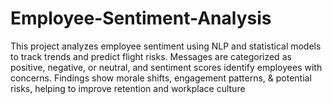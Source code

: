 # Employee-Sentiment-Analysis
This project analyzes employee sentiment using NLP and statistical models to track trends and predict flight risks. Messages are categorized as positive, negative, or neutral, and sentiment scores identify employees with concerns. Findings show morale shifts, engagement patterns, &amp; potential risks, helping to improve retention and workplace culture
